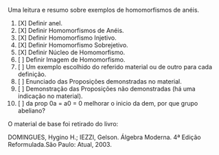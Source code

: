 Uma leitura e resumo sobre exemplos de homomorfismos de anéis.

1. [X] Definir anel.
2. [X] Definir Homomorfismos de Anéis.
3. [X] Definir Homomorfismo Injetivo.
4. [X] Definir Homomorfismo Sobrejetivo.
5. [X] Definir Núcleo de Homomorfismo.
6. [ ] Definir Imagem de Homomorfismo.
7. [ ] Um exemplo escolhido do referido material ou de outro para cada definição.
8. [ ] Enunciado das Proposições demonstradas no material.
9. [ ] Demonstração das Proposições não demonstradas (há uma indicação no material).
10. [ ] da prop 0a = a0 = 0 melhorar o inicio da dem, por que grupo abeliano?

O material de base foi retirado do livro:

DOMINGUES, Hygino H.; IEZZI, Gelson. Álgebra Moderna. 4ª Edição Reformulada.São Paulo: Atual, 2003.
